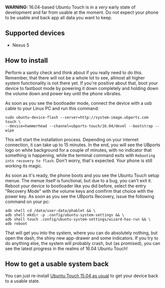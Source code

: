 **WARNING:** 16.04-based Ubuntu Touch is in a *very* early state of development and far from usable at the moment. Do not expect your phone to be usable and back app all data you want to keep.

## Supported devices

 - Nexus 5

## How to install

Perform a sanity check and think about if you really need to do this. Remember, that there will not be a whole lot to see, allmost all higher system functionality is not there yet. If you're positive about that, boot your device to fastboot mode by powering it down completely and holding down the volume down and power key until the phone vibrates.

As soon as you see the bootloader mode, connect the device with a usb cable to your Linux PC and run this command:

```
sudo ubuntu-device-flash --server=http://system-image.ubports.com touch \
--device=hammerhead --channel=ubports-touch/16.04/devel --bootstrap --wipe
```

This will start the installation process. Depending on your internet connection, it can take up to 15 minutes. In the end, you will see the UBports logo on white background for a couple of minutes, with no indicator that something is happening, while the terminal command exits with ```Rebooting into recovery to flash```. Don't worry, that's expected. Your phone is still working its magic.

As soon as it's ready, the phone boots and you see the Ubuntu Touch setup menue. The menue itself is functional, but due to a bug, you can't exit it. Reboot your device to bootloader like you did before, select the entry "Recovery Mode" with the volume keys and comfirm that choice with the power key. As soon as you see the UBports Recovery, issue the following command on your pc:

```
adb shell cd /data/user-data/phablet && \
adb shell mkdir -p .config/ubuntu-system-settings && \
adb shell touch .config/ubuntu-system-settings/wizard-has-run && \
adb reboot
```

That will get you into the system, where you can do absolutely nothing, but open the dash, the shiny new app-drawer and some indicators. If you try to do anything else, the system will probably crash, but (as promised), you can see the latest progress in the realms of 16.04 Ubuntu Touch!

## How to get a usable system back

You can just re-install [Ubuntu Touch 15.04 as usual](https://wiki.ubports.com/wiki/How-to-install-UBports-on-your-device) to get your device back to a usable state.